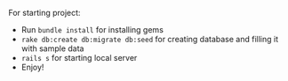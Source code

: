  For starting project:
  * Run ```bundle install``` for installing gems
  * ```rake db:create db:migrate db:seed``` for creating database and filling it with sample data
  * ```rails s``` for starting local server
  * Enjoy!
